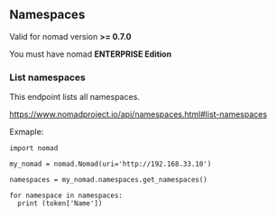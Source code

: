 ## Namespaces

Valid for nomad version **>= 0.7.0**

You must have nomad **ENTERPRISE Edition**

### List namespaces

This endpoint lists all namespaces.

https://www.nomadproject.io/api/namespaces.html#list-namespaces

Exmaple:

```
import nomad

my_nomad = nomad.Nomad(uri='http://192.168.33.10')

namespaces = my_nomad.namespaces.get_namespaces()

for namespace in namespaces:
  print (token['Name'])

```

